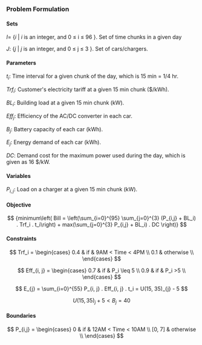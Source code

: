 ### Problem Formulation

#### Sets

$I$= {$i$ | $i$ is an integer, and 0 $\leq$ i $\leq$ 96 }. Set of time chunks in a given day

$J$: {$j$ | $j$ is an integer, and 0 $\leq$ j $\leq$ 3 }. Set of cars/chargers.

#### Parameters

$t_i$: Time interval for a given chunk of the day, which is 15 min = 1/4 hr.

$Trf_i$: Customer's electricity tariff at a given 15 min chunk ($/kWh).

$BL_i$: Building load at a given 15 min chunk (kW). 

$Eff_{j}$: Efficiency of the AC/DC converter in each car.

$B_j$: Battery capacity of each car (kWh).

$E_{j}$: Energy demand of each car (kWh).

$DC$: Demand cost for the maximum power used during the day, which is given as 16 $/kW.

#### Variables

$P_{i,j}$: Load on a charger at a given 15 min chunk (kW).

#### Objective


$$
{minimum\left( Bill = \left(\sum_{i=0}^{95} \sum_{j=0}^{3} (P_{i,j} + BL_i) . Trf_i . t_i\right) + max(\sum_{j=0}^{3} P_{i,j} + BL_i) . DC \right)}
$$

#### Constraints

$$
Trf_i = 
\begin{cases}
  0.4 & if & 9AM < Time < 4PM \\
  0.1 & otherwise       \\
\end{cases}
$$


$$
Eff_{i, j} =
\begin{cases}
  0.7 & if & P_i \leq 5 \\
  0.9 & if & P_i >5 \\
\end{cases}
$$


$$
E_{j} = \sum_{i=0}^{55} P_{i, j} . Eff_{i, j} . t_i = U(15, 35)_{j} - 5
$$


$$
U(15,35)_{j} + 5 <  B_{j} = 40
$$



#### Boundaries

$$
P_{i,j} = 
\begin{cases}
  0   & if & 12AM < Time < 10AM \\
  [0, 7]   & otherwise       \\
\end{cases}
$$



